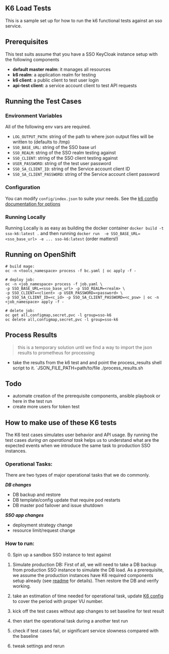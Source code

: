 ## K6 Load Tests

This is a sample set up for how to run the k6 functional tests against an sso service.

## Prerequisites
This test suits assume that you have a SSO KeyCloak instance setup with the following components
- **default master realm**: it manages all resources
- **k6 realm**: a application realm for testing
- **k6 client**: a public client to test user login
- **api-test client**: a service account client to test API requests


## Running the Test Cases

### Environment Variables
All of the following env vars are required.

- `LOG_OUTPUT_PATH`: string of the path to where json output files will be written to (defaults to /tmp)
- `SSO_BASE_URL`: string of the SSO base url
- `SSO_REALM`: string of the SSO realm testing against
- `SSO_CLIENT`: string of the SSO client testing against
- `USER_PASSWORD`: string of the test user password
- `SSO_SA_CLIENT_ID`: string of the Service account client ID
- `SSO_SA_CLIENT_PASSWORD`: string of the Service account client password


### Configuration
You can modify `config/index.json` to suite your needs. See the [k6 config documentation for options](https://k6.io/docs/using-k6/options)


### Running Locally
Running Locally is as easy as building the docker container `docker build -t sso-k6:latest .`
and then running `docker run  -e SSO_BASE_URL=<sso_base_url> -e ... sso-k6:latest` (order matters!)


## Running on OpenShift
```shell
# build mage:
oc -n <tools_namespace> process -f bc.yaml | oc apply -f -

# deploy job:
oc -n <job_namespace> process -f job.yaml \
-p SSO_BASE_URL=<sso_base_url> -p SSO_REALM=<realm> \
-p SSO_CLIENT=<client> -p USER_PASSWORD=<password> \
-p SSO_SA_CLIENT_ID=<c_id> -p SSO_SA_CLIENT_PASSWORD=<c_psw> | oc -n <job_namespace> apply -f -

# delete job:
oc get all,configmap,secret,pvc -l group=sso-k6
oc delete all,configmap,secret,pvc -l group=sso-k6
```

## Process Results
> this is a temporary solution until we find a way to import the json results to prometheus for processing

- take the results from the k6 test and and point the process_results shell script to it.
`JSON_FILE_PATH=path/to/file ./process_results.sh


## Todo
- automate creation of the prerequisite components, ansible playbook or here in the test run
- create more users for token test


## How to make use of these K6 tests
The K6 test cases simulates user behavior and API usage. By running the test cases *during an operational task* helps us to understand what are the expected events when we introduce the same task to production SSO instances.

### Operational Tasks:
There are two types of major operational tasks that we do commonly.

***DB changes***
- DB backup and restore
- DB template/config update that require pod restarts
- DB master pod failover and issue shutdown

***SSO app changes***
- deployment strategy change
- resource limit/request change


### How to run:
0. Spin up a sandbox SSO instance to test against

1. Simulate production DB: First of all, we will need to take a DB backup from production SSO instance to simulate the DB load. As a prerequisite, we assume the production instances have K6 required components setup already (see [readme](./README.md) for details). Then restore the DB and verify working.

2. take an estimation of time needed for operational task, update [K6 config](./config/index.json) to cover the period with proper VU number.

3. kick off the test cases without app changes to set baseline for test result

4. then start the operational task during a another test run

4. check if test cases fail, or significant service slowness compared with the baseline

5. tweak settings and rerun

